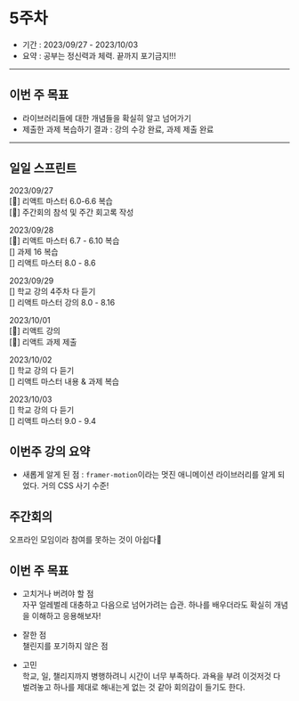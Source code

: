 # 5주차
- 기간 : 2023/09/27 - 2023/10/03
- 요약 : 공부는 정신력과 체력. 끝까지 포기금지!!!

-------------------------
## 이번 주 목표
- 라이브러리들에 대한 개념들을 확실히 알고 넘어가기
- 제출한 과제 복습하기
결과 : 강의 수강 완료, 과제 제출 완료
----------------------------
## 일일 스프린트
2023/09/27  
[🍅] 리액트 마스터 6.0-6.6 복습  
[🍅] 주간회의 참석 및 주간 회고록 작성  

2023/09/28  
[🍅] 리액트 마스터 6.7 -  6.10 복습  
[] 과제 16 복습   
[] 리액트 마스터 8.0 -  8.6    

2023/09/29  
[] 학교 강의 4주차 다 듣기  
[] 리액트 마스터 강의 8.0 - 8.16   

2023/10/01  
[🍅] 리액트 강의  
[🍅] 리액트 과제 제출  
 
2023/10/02  
[] 학교 강의 다 듣기  
[] 리액트 마스터 내용 & 과제 복습  

2023/10/03  
[] 학교 강의 다 듣기   
[] 리액트 마스터 9.0 - 9.4  

## 이번주 강의 요약 
- 새롭게 알게 된 점 : `framer-motion`이라는 멋진 애니메이션 라이브러리를 알게 되었다. 거의 CSS 사기 수준! 

## 주간회의   
오프라인 모임이라 참여를 못하는 것이 아쉽다🥲

## 이번 주 목표 
- 고치거나 버려야 할 점    
  자꾸 얼레벌레 대충하고 다음으로 넘어가려는 습관. 하나를 배우더라도 확실히 개념을 이해하고 응용해보자! 
  
- 잘한 점    
  챌린지를 포기하지 않은 점   
  
- 고민    
  학교, 일, 챌리지까지 병행하려니 시간이 너무 부족하다. 과욕을 부려 이것저것 다 벌려놓고 하나를 제대로 해내는게 없는 것 같아 회의감이 들기도 한다. 
